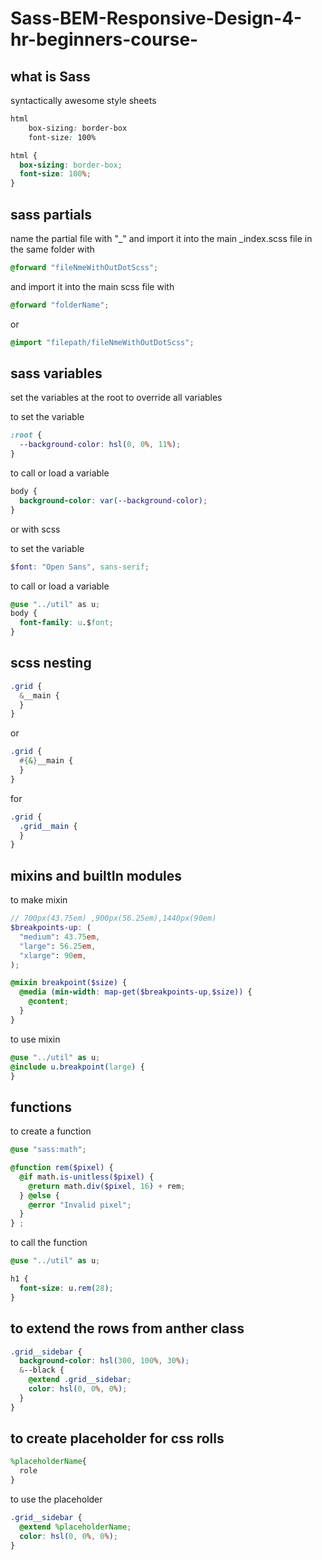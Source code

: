 # Sass-BEM-Responsive-Design-4-hr-beginners-course-

## what is Sass

syntactically awesome style sheets

```css sass
html
    box-sizing: border-box
    font-size: 100%
```

```scss
html {
  box-sizing: border-box;
  font-size: 100%;
}
```

## sass partials

name the partial file with "\_"
and import it into the main \_index.scss file in the same folder with

```scss
@forward "fileNmeWithOutDotScss";
```

and import it into the main scss file with

```scss
@forward "folderName";
```

or

```scss
@import "filepath/fileNmeWithOutDotScss";
```

## sass variables

set the variables at the root to override all variables

to set the variable

```css
:root {
  --background-color: hsl(0, 0%, 11%);
}
```

to call or load a variable

```css
body {
  background-color: var(--background-color);
}
```

or with scss

to set the variable

```scss
$font: "Open Sans", sans-serif;
```

to call or load a variable

```css
@use "../util" as u;
body {
  font-family: u.$font;
}
```

## scss nesting

```scss
.grid {
  &__main {
  }
}
```

or

```scss
.grid {
  #{&}__main {
  }
}
```

for

```scss
.grid {
  .grid__main {
  }
}
```

## mixins and builtIn modules

to make mixin

```scss
// 700px(43.75em) ,900px(56.25em),1440px(90em)
$breakpoints-up: (
  "medium": 43.75em,
  "large": 56.25em,
  "xlarge": 90em,
);

@mixin breakpoint($size) {
  @media (min-width: map-get($breakpoints-up,$size)) {
    @content;
  }
}
```

to use mixin

```scss
@use "../util" as u;
@include u.breakpoint(large) {
}
```

## functions

to create a function

```scss
@use "sass:math";

@function rem($pixel) {
  @if math.is-unitless($pixel) {
    @return math.div($pixel, 16) + rem;
  } @else {
    @error "Invalid pixel";
  }
} ;
```

to call the function

```scss
@use "../util" as u;

h1 {
  font-size: u.rem(28);
}
```

## to extend the rows from anther class

```scss
.grid__sidebar {
  background-color: hsl(300, 100%, 30%);
  &--black {
    @extend .grid__sidebar;
    color: hsl(0, 0%, 0%);
  }
}
```

## to create placeholder for css rolls

```scss
%placeholderName{
  role
}
```

to use the placeholder

```scss
.grid__sidebar {
  @extend %placeholderName;
  color: hsl(0, 0%, 0%);
}
```
